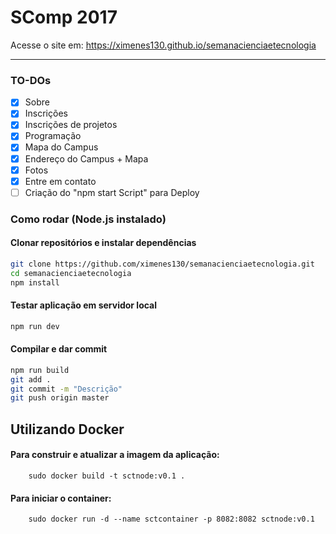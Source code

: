 # SComp 2017

Acesse o site em: https://ximenes130.github.io/semanacienciaetecnologia

---

### TO-DOs
- [x] Sobre
- [x] Inscrições
- [x] Inscrições de projetos
- [x] Programação
- [x] Mapa do Campus
- [x] Endereço do Campus + Mapa
- [x] Fotos
- [x] Entre em contato
- [ ] Criação do "npm start Script" para Deploy

### Como rodar (Node.js instalado)

#### Clonar repositórios e instalar dependências

```sh
git clone https://github.com/ximenes130/semanacienciaetecnologia.git
cd semanacienciaetecnologia
npm install
```

#### Testar aplicação em servidor local

```sh
npm run dev
```

#### Compilar e dar commit

```sh
npm run build
git add .
git commit -m "Descrição"
git push origin master
```

## Utilizando Docker

#### Para construir e atualizar a imagem da aplicação:
```
	sudo docker build -t sctnode:v0.1 .
```
#### Para iniciar o container:

```
	sudo docker run -d --name sctcontainer -p 8082:8082 sctnode:v0.1
```
